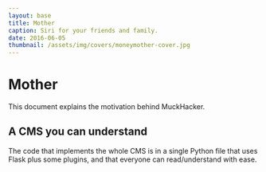 ```yaml
---
layout: base
title: Mother
caption: Siri for your friends and family.
date: 2016-06-05
thumbnail: /assets/img/covers/moneymother-cover.jpg
---
```


# Mother

This document explains the motivation behind MuckHacker.

## A CMS you can understand

The code that implements the whole CMS is in a single Python file that uses Flask plus some plugins, and that everyone can read/understand with ease.

